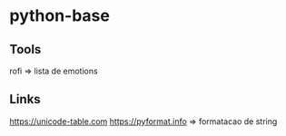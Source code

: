 # python-base

## Tools
rofi => lista de emotions

## Links
https://unicode-table.com
https://pyformat.info => formatacao de string

